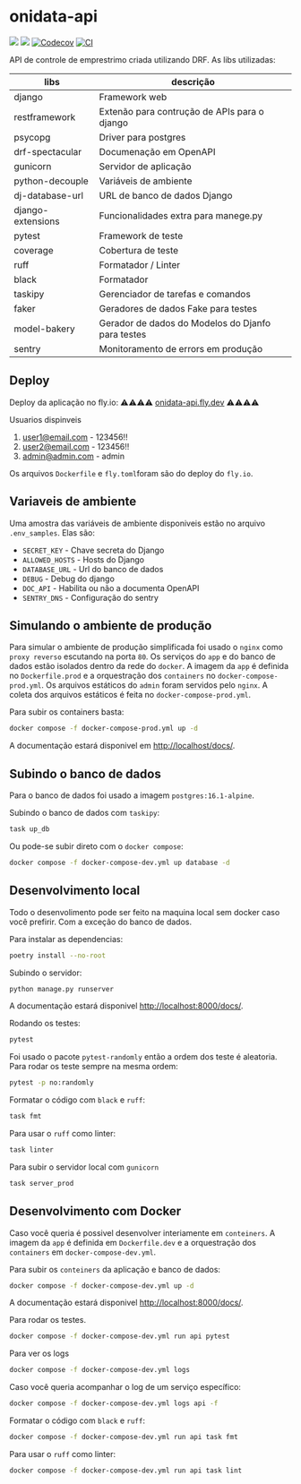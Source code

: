 # onidata-api

![](https://img.shields.io/github/last-commit/HenriqueCCdA/onidata-api?style=plasti&ccolor=blue)
![](https://img.shields.io/badge/Autor-Henrique%20C%20C%20de%20Andrade-blue)
[![Codecov](https://codecov.io/gh/HenriqueCCdA/onidata-api/graph/badge.svg?token=CTQLPZVORM)](https://codecov.io/gh/HenriqueCCdA/onidata-api)
[![CI](https://github.com/HenriqueCCdA/onidata-api/actions/workflows/CI.yml/badge.svg)](https://github.com/HenriqueCCdA/onidata-api/actions/workflows/CI.yml)

API de controle de emprestrimo criada utilizando DRF. As libs utilizadas:

| libs              | descrição                                          |
| ----------------- | -------------------------------------------------- |
| django            | Framework web                                      |
| restframework     | Extenão para contrução de APIs para o django       |
| psycopg           | Driver para postgres                               |
| drf-spectacular   | Documenação em OpenAPI                             |
| gunicorn          | Servidor de aplicação                              |
| python-decouple   | Variáveis de ambiente                              |
| dj-database-url   | URL de banco de dados Django                       |
| django-extensions | Funcionalidades extra para manege.py               |
| pytest            | Framework de teste                                 |
| coverage          | Cobertura de teste                                 |
| ruff              | Formatador / Linter                                |
| black             | Formatador                                         |
| taskipy           | Gerenciador de tarefas e comandos                  |
| faker             | Geradores de dados Fake para testes                |
| model-bakery      | Gerador de dados do Modelos do Djanfo para testes  |
| sentry            | Monitoramento de errors em produção                |


## Deploy

Deploy da aplicação no fly.io: ⚠️⚠️⚠️⚠️ [onidata-api.fly.dev](https://onidata-api.fly.dev/) ⚠️⚠️⚠️⚠️

Usuarios dispinveis

1. user1@email.com - 123456!!
2. user2@email.com - 123456!!
3. admin@admin.com - admin

Os arquivos `Dockerfile` e `fly.toml`foram são do deploy do `fly.io`.


## Variaveis de ambiente

Uma amostra das variáveis de ambiente disponiveis estão no arquivo `.env_samples`. Elas são:

- `SECRET_KEY` - Chave secreta do Django
- `ALLOWED_HOSTS` - Hosts do Django
- `DATABASE_URL` - Url do banco de dados
- `DEBUG` - Debug do django
- `DOC_API` - Habilita ou não a documenta OpenAPI
- `SENTRY_DNS` - Configuração do sentry


## Simulando o ambiente de produção

Para simular o ambiente de produção simplificada foi usado o `nginx` como `proxy reverso` escutando na porta `80`. Os serviços do `app` e do banco de dados estão isolados dentro da rede do `docker`. A imagem da `app` é definida no `Dockerfile.prod` e a orquestração dos `containers` no `docker-compose-prod.yml`. Os arquivos
estáticos do `admin` foram servidos pelo `nginx`. A coleta dos arquivos estáticos é feita no `docker-compose-prod.yml`.

Para subir os containers basta:

```bash
docker compose -f docker-compose-prod.yml up -d
```

A documentação estará disponivel em [http://localhost/docs/](http://localhost/docs/).


## Subindo o banco de dados

Para o banco de dados foi usado a imagem `postgres:16.1-alpine`.

Subindo o banco de dados com `taskipy`:

```bash
task up_db
```

Ou pode-se subir direto com o `docker compose`:

```bash
docker compose -f docker-compose-dev.yml up database -d
```

## Desenvolvimento local

Todo o desenvolimento pode ser feito na maquina local sem docker caso você prefirir. Com a exceção do banco de dados.

Para instalar as dependencias:

```bash
poetry install --no-root
```

Subindo o servidor:

```bash
python manage.py runserver
```

A documentação estará disponivel [http://localhost:8000/docs/](http://localhost:8000/docs/).

Rodando os testes:

```bash
pytest
```

Foi usado o pacote `pytest-randomly` então a ordem dos teste é aleatoria. Para rodar os teste sempre na mesma ordem:

```bash
pytest -p no:randomly
```

Formatar o código com `black` e `ruff`:

```bash
task fmt
```

Para usar o `ruff` como linter:

```bash
task linter
```

Para subir o servidor local com `gunicorn`

```bash
task server_prod
```

## Desenvolvimento com Docker

Caso você queria é possivel desenvolver interiamente em `conteiners`. A imagem da `app` é definida em `Dockerfile.dev` e a orquestração dos `containers` em `docker-compose-dev.yml`.

Para subir os `conteiners` da aplicação e banco de dados:

```bash
docker compose -f docker-compose-dev.yml up -d
```

A documentação estará disponivel [http://localhost:8000/docs/](http://localhost:8000/docs/).

Para rodar os testes.

```bash
docker compose -f docker-compose-dev.yml run api pytest
```

Para ver os logs

```bash
docker compose -f docker-compose-dev.yml logs
```

Caso você queria acompanhar o log de um serviço específico:

```bash
docker compose -f docker-compose-dev.yml logs api -f
```

Formatar o código com `black` e `ruff`:

```bash
docker compose -f docker-compose-dev.yml run api task fmt
```

Para usar o `ruff` como linter:

```bash
docker compose -f docker-compose-dev.yml run api task lint
```
